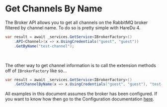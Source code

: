 # Get Channels By Name

The Broker API allows you to get all channels on the RabbitMQ broker filtered by channel name. To do so is pretty simple with HareDu 4.

```c#
var result = await _services.GetService<IBrokerFactory>()
    .API<Channel>(x => x.UsingCredentials("guest", "guest"))
    .GetByName("test-channel");
```
<br>

The other way to get channel information is to call the extension methods off of ```IBrokerFactory``` like so...

```c#
var result = await _services.GetService<IBrokerFactory>()
    .GetChannelByName(x => x.UsingCredentials("guest", "guest"), "test-channel");
```

All examples in this document assumes the broker has been configured. If you want to know how then go to the Configuration documentation [here](https://github.com/ahives/HareDu3/blob/master/docs/configuration.md).

